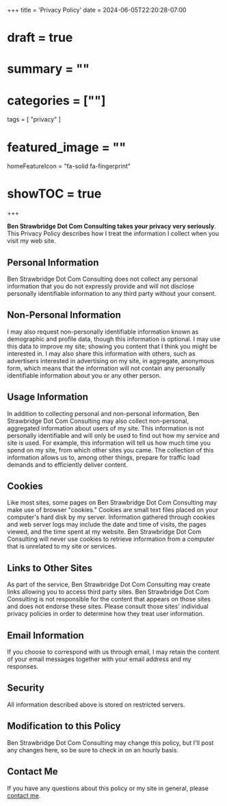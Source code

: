 +++
title = 'Privacy Policy'
date = 2024-06-05T22:20:28-07:00
# draft = true
# summary = ""
# categories = [""]
tags = [
  "privacy"
  ]
# featured_image = ""
homeFeatureIcon = "fa-solid fa-fingerprint"
# showTOC = true
+++

**Ben Strawbridge Dot Com Consulting takes your privacy very seriously**. This Privacy Policy describes how I treat the information I collect when you visit my web site.

## Personal Information

Ben Strawbridge Dot Com Consulting does not collect any personal information that you do not expressly provide and will not disclose personally identifiable information to any third party without your consent.

<!--more-->

## Non-Personal Information

I may also request non-personally identifiable information known as demographic and profile data, though this information is optional. I may use this data to improve my site; showing you content that I think you might be interested in. I may also share this information with others, such as advertisers interested in advertising on my site, in aggregate, anonymous form, which means that the information will not contain any personally identifiable information about you or any other person.

## Usage Information

In addition to collecting personal and non-personal information, Ben Strawbridge Dot Com Consulting may also collect non-personal, aggregated information about users of my site. This information is not personally identifiable and will only be used to find out how my service and site is used. For example, this information will tell us how much time you spend on my site, from which other sites you came. The collection of this information allows us to, among other things, prepare for traffic load demands and to efficiently deliver content.

## Cookies

Like most sites, some pages on Ben Strawbridge Dot Com Consulting may make use of browser "cookies." Cookies are small text files placed on your computer's hard disk by my server. Information gathered through cookies and web server logs may include the date and time of visits, the pages viewed, and the time spent at my website. Ben Strawbridge Dot Com Consulting will never use cookies to retrieve information from a computer that is unrelated to my site or services.

## Links to Other Sites

As part of the service, Ben Strawbridge Dot Com Consulting may create links allowing you to access third party sites. Ben Strawbridge Dot Com Consulting is not responsible for the content that appears on those sites and does not endorse these sites. Please consult those sites' individual privacy policies in order to determine how they treat user information.

## Email Information

If you choose to correspond with us through email, I may retain the content of your email messages together with your email address and my responses.

## Security

All information described above is stored on restricted servers.

## Modification to this Policy

Ben Strawbridge Dot Com Consulting may change this policy, but I'll post any changes here, so be sure to check in on an hourly basis.

## Contact Me

If you have any questions about this policy or my site in general, please [contact me](mailto:ben@benstrawbridge.com).

